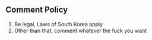 ## Comment Policy
1. Be legal, Laws of South Korea apply
2. Other than that, comment whatever the fuck you want
